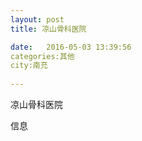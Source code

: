 ```yaml
--- 
layout: post 
title: 凉山骨科医院

date:   2016-05-03 13:39:56 
categories:其他  
city:南充
  
--- 
```

   
凉山骨科医院

信息

